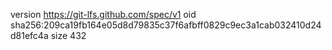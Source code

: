 version https://git-lfs.github.com/spec/v1
oid sha256:209ca19fb164e05d8d79835c37f6afbff0829c9ec3a1cab032410d24d81efc4a
size 432
